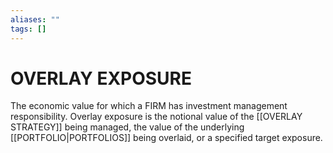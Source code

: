 ```yaml
---
aliases: ""
tags: []
---
```

# OVERLAY EXPOSURE
The economic value for which a FIRM has investment management responsibility. Overlay exposure is the notional value of the [[OVERLAY STRATEGY]] being managed, the value of the underlying [[PORTFOLIO|PORTFOLIOS]] being overlaid, or a specified target exposure.